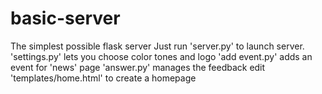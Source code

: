 # basic-server
The simplest possible flask server
Just run 'server.py' to launch server.
'settings.py' lets you choose color tones and logo
'add event.py' adds an event for 'news' page
'answer.py' manages the feedback
edit 'templates/home.html' to create a homepage
